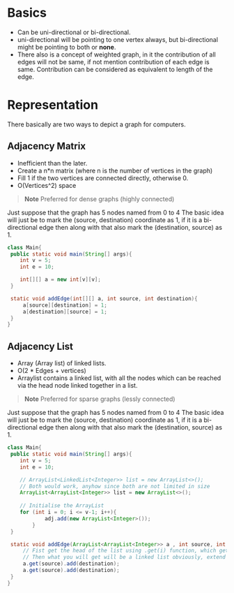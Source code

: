 # Basics

- Can be uni-directional or bi-directional.
- uni-directional will be pointing to one vertex always, but bi-directional might be pointing to both or __none__.
- There also is a concept of weighted graph, in it the contribution of all edges will not be same, if not mention contribution of each edge is same. Contribution can be considered as equivalent to length of the edge.

# Representation

 There basically are two ways to depict a graph for computers.

## Adjacency Matrix 

- Inefficient than the later.
- Create a n*n matrix (where n is the number of vertices in the graph)
- Fill 1 if the two vertices are connected directly, otherwise 0.
- O(Vertices^2) space

> **Note** Preferred for dense graphs (highly connected)

Just suppose that the graph has 5 nodes named from 0 to 4
The basic idea will just be to mark the (source, destination) coordinate as 1,
if it is a bi-directional edge then along with that also mark the (destination, source) as 1.
    
```java
class Main{
 public static void main(String[] args){
    int v = 5;
    int e = 10;

    int[][] a = new int[v][v];
 }

 static void addEdge(int[][] a, int source, int destination){
     a[source][destination] = 1;
     a[destination][source] = 1;
 }
}
```


## Adjacency List 

- Array (Array list) of linked lists.
- O(2 * Edges + vertices)
- Arraylist contains a linked list, with all the nodes which can be reached via the head node linked together in a list.

> **Note** Preferred for sparse graphs (lessly connected)

Just suppose that the graph has 5 nodes named from 0 to 4
The basic idea will just be to mark the (source, destination) coordinate as 1,
if it is a bi-directional edge then along with that also mark the (destination, source) as 1.

```java
class Main{
 public static void main(String[] args){
    int v = 5;
    int e = 10;

    // ArrayList<LinkedList<Integer>> list = new ArrayList<>();
    // Both would work, anyhow since both are not limited in size
    ArrayList<ArrayList<Integer>> list = new ArrayList<>();
    
    // Initialise the ArrayList
    for (int i = 0; i <= v-1; i++){
            adj.add(new ArrayList<Integer>());
        }
 }

 static void addEdge(ArrayList<ArrayList<Integer>> a , int source, int destination){
     // Fist get the head of the list using .get(i) function, which gets the element stored in i'th index.
     // Then what you will get will be a linked list obviously, extend it by adding the destination into the list by .add(destination)
     a.get(source).add(destination);
     a.get(source).add(destination);
 }
}
```
